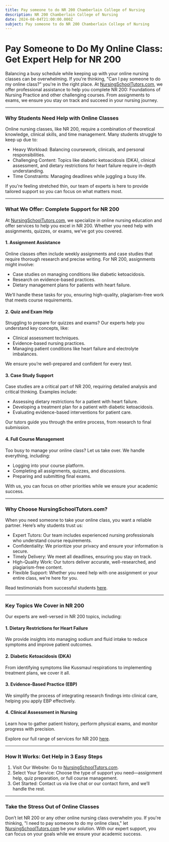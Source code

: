 ```yaml
---
title: Pay someone to do NR 200 Chamberlain College of Nursing
description: NR 200 Chamberlain College of Nursing
date: 2024-08-04T21:00:00.000Z
subject: Pay someone to do NR 200 Chamberlain College of Nursing
---
```


# Pay Someone to Do My Online Class: Get Expert Help for NR 200

Balancing a busy schedule while keeping up with your online nursing classes can be overwhelming. If you're thinking, "Can I pay someone to do my online class?" you're in the right place. At [NursingSchoolTutors.com](https://nursingschooltutors.com/), we offer professional assistance to help you complete NR 200: Foundations of Nursing Practice and other challenging courses. From assignments to exams, we ensure you stay on track and succeed in your nursing journey.

***

### Why Students Need Help with Online Classes

Online nursing classes, like NR 200, require a combination of theoretical knowledge, clinical skills, and time management. Many students struggle to keep up due to:

* Heavy Workload: Balancing coursework, clinicals, and personal responsibilities.
* Challenging Content: Topics like diabetic ketoacidosis (DKA), clinical assessment, and dietary restrictions for heart failure require in-depth understanding.
* Time Constraints: Managing deadlines while juggling a busy life.

If you're feeling stretched thin, our team of experts is here to provide tailored support so you can focus on what matters most.

***

### What We Offer: Complete Support for NR 200

At [NursingSchoolTutors.com](https://nursingschooltutors.com/), we specialize in online nursing education and offer services to help you excel in NR 200. Whether you need help with assignments, quizzes, or exams, we've got you covered.

#### 1. Assignment Assistance

Online classes often include weekly assignments and case studies that require thorough research and precise writing. For NR 200, assignments might involve:

* Case studies on managing conditions like diabetic ketoacidosis.
* Research on evidence-based practices.
* Dietary management plans for patients with heart failure.

We’ll handle these tasks for you, ensuring high-quality, plagiarism-free work that meets course requirements.

#### 2. Quiz and Exam Help

Struggling to prepare for quizzes and exams? Our experts help you understand key concepts, like:

* Clinical assessment techniques.
* Evidence-based nursing practices.
* Managing patient conditions like heart failure and electrolyte imbalances.

We ensure you’re well-prepared and confident for every test.

#### 3. Case Study Support

Case studies are a critical part of NR 200, requiring detailed analysis and critical thinking. Examples include:

* Assessing dietary restrictions for a patient with heart failure.
* Developing a treatment plan for a patient with diabetic ketoacidosis.
* Evaluating evidence-based interventions for patient care.

Our tutors guide you through the entire process, from research to final submission.

#### 4. Full Course Management

Too busy to manage your online class? Let us take over. We handle everything, including:

* Logging into your course platform.
* Completing all assignments, quizzes, and discussions.
* Preparing and submitting final exams.

With us, you can focus on other priorities while we ensure your academic success.

***

### Why Choose NursingSchoolTutors.com?

When you need someone to take your online class, you want a reliable partner. Here’s why students trust us:

* Expert Tutors: Our team includes experienced nursing professionals who understand course requirements.
* Confidentiality: We prioritize your privacy and ensure your information is secure.
* Timely Delivery: We meet all deadlines, ensuring you stay on track.
* High-Quality Work: Our tutors deliver accurate, well-researched, and plagiarism-free content.
* Flexible Support: Whether you need help with one assignment or your entire class, we’re here for you.

Read testimonials from successful students [here](https://nursingschooltutors.com/testimonials).

***

### Key Topics We Cover in NR 200

Our experts are well-versed in NR 200 topics, including:

#### 1. Dietary Restrictions for Heart Failure

We provide insights into managing sodium and fluid intake to reduce symptoms and improve patient outcomes.

#### 2. Diabetic Ketoacidosis (DKA)

From identifying symptoms like Kussmaul respirations to implementing treatment plans, we cover it all.

#### 3. Evidence-Based Practice (EBP)

We simplify the process of integrating research findings into clinical care, helping you apply EBP effectively.

#### 4. Clinical Assessment in Nursing

Learn how to gather patient history, perform physical exams, and monitor progress with precision.

Explore our full range of services for NR 200 [here](https://nursingschooltutors.com/nr200-help).

***

### How It Works: Get Help in 3 Easy Steps

1. Visit Our Website: Go to [NursingSchoolTutors.com](https://nursingschooltutors.com/).
2. Select Your Service: Choose the type of support you need—assignment help, quiz preparation, or full course management.
3. Get Started: Contact us via live chat or our contact form, and we’ll handle the rest.

***

### Take the Stress Out of Online Classes

Don’t let NR 200 or any other online nursing class overwhelm you. If you're thinking, "I need to pay someone to do my online class," let [NursingSchoolTutors.com](https://nursingschooltutors.com/) be your solution. With our expert support, you can focus on your goals while we ensure your academic success.
